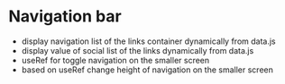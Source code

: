 # Navigation bar

- display navigation list of the links container dynamically from data.js
- display value of social list of the links dynamically from data.js
- useRef for toggle navigation on the smaller screen
- based on useRef change height of navigation on the smaller screen
